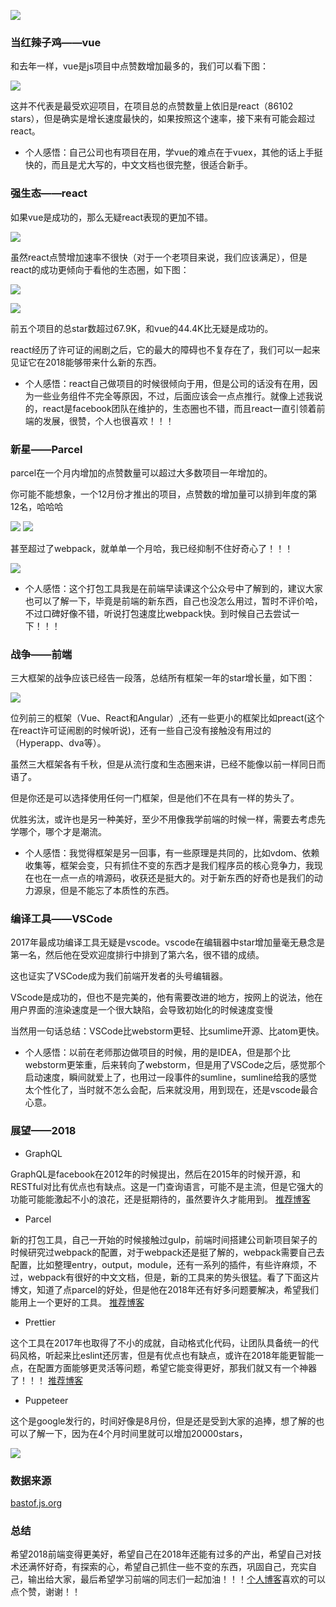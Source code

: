![](http://laihuamin.oss-cn-beijing.aliyuncs.com/frameTotal.png)

### 当红辣子鸡——vue

和去年一样，vue是js项目中点赞数增加最多的，我们可以看下图：

![](http://laihuamin.oss-cn-beijing.aliyuncs.com/vue-github.png)

这并不代表是最受欢迎项目，在项目总的点赞数量上依旧是react（86102 stars），但是确实是增长速度最快的，如果按照这个速率，接下来有可能会超过react。

- 个人感悟：自己公司也有项目在用，学vue的难点在于vuex，其他的话上手挺快的，而且是尤大写的，中文文档也很完整，很适合新手。

### 强生态——react

如果vue是成功的，那么无疑react表现的更加不错。

![](http://laihuamin.oss-cn-beijing.aliyuncs.com/react-github.png)

虽然react点赞增加速率不很快（对于一个老项目来说，我们应该满足），但是react的成功更倾向于看他的生态圈，如下图：

![](http://laihuamin.oss-cn-beijing.aliyuncs.com/react-other.png)

![](http://laihuamin.oss-cn-beijing.aliyuncs.com/vue-other.png)

前五个项目的总star数超过67.9K，和vue的44.4K比无疑是成功的。

react经历了许可证的闹剧之后，它的最大的障碍也不复存在了，我们可以一起来见证它在2018能够带来什么新的东西。


- 个人感悟：react自己做项目的时候很倾向于用，但是公司的话没有在用，因为一些业务组件不完全等原因，不过，后面应该会一点点推行。就像上述我说的，react是facebook团队在维护的，生态圈也不错，而且react一直引领着前端的发展，很赞，个人也很喜欢！！！

### 新星——Parcel

parcel在一个月内增加的点赞数量可以超过大多数项目一年增加的。

你可能不能想象，一个12月份才推出的项目，点赞数的增加量可以排到年度的第12名，哈哈哈

![](http://laihuamin.oss-cn-beijing.aliyuncs.com/parcel-author.png)
![](http://laihuamin.oss-cn-beijing.aliyuncs.com/parcel.png)

甚至超过了webpack，就单单一个月哈，我已经抑制不住好奇心了！！！

![](http://laihuamin.oss-cn-beijing.aliyuncs.com/pacel-webpack.png)


- 个人感悟：这个打包工具我是在前端早读课这个公众号中了解到的，建议大家也可以了解一下，毕竟是前端的新东西，自己也没怎么用过，暂时不评价哈，不过口碑好像不错，听说打包速度比webpack快。到时候自己去尝试一下！！！

### 战争——前端

三大框架的战争应该已经告一段落，总结所有框架一年的star增长量，如下图：

![](http://laihuamin.oss-cn-beijing.aliyuncs.com/allFrame.png)

位列前三的框架（Vue、React和Angular）,还有一些更小的框架比如preact(这个在react许可证闹剧的时候听说)，还有一些自己没有接触没有用过的（Hyperapp、dva等）。

虽然三大框架各有千秋，但是从流行度和生态圈来讲，已经不能像以前一样同日而语了。

但是你还是可以选择使用任何一门框架，但是他们不在具有一样的势头了。

优胜劣汰，或许也是另一种美好，至少不用像我学前端的时候一样，需要去考虑先学哪个，哪个才是潮流。

- 个人感悟：我觉得框架是另一回事，有一些原理是共同的，比如vdom、依赖收集等，框架会变，只有抓住不变的东西才是我们程序员的核心竞争力，我现在也在一点一点的啃源码，收获还是挺大的。对于新东西的好奇也是我们的动力源泉，但是不能忘了本质性的东西。

### 编译工具——VSCode

2017年最成功编译工具无疑是vscode。vscode在编辑器中star增加量毫无悬念是第一名，然后他在受欢迎度排行中排到了第六名，很不错的成绩。

这也证实了VSCode成为我们前端开发者的头号编辑器。

VScode是成功的，但也不是完美的，他有需要改进的地方，按网上的说法，他在用户界面的渲染速度是一个很大缺陷，会导致初始化的时候速度变慢

当然用一句话总结：VSCode比webstorm更轻、比sumlime开源、比atom更快。

- 个人感悟：以前在老师那边做项目的时候，用的是IDEA，但是那个比webstorm更笨重，后来转向了webstorm，但是用了VSCode之后，感觉那个启动速度，瞬间就爱上了，也用过一段事件的sumline，sumline给我的感觉太个性化了，当时就不怎么会配，后来就没用，用到现在，还是vscode最合心意。

### 展望——2018

- GraphQL

GraphQL是facebook在2012年的时候提出，然后在2015年的时候开源，和RESTful对比有优点也有缺点。这是一门查询语言，可能不是主流，但是它强大的功能可能能激起不小的浪花，还是挺期待的，虽然要许久才能用到。
[推荐博客](http://imweb.io/topic/58499c299be501ba17b10a9e)

- Parcel

新的打包工具，自己一开始的时候接触过gulp，前端时间搭建公司新项目架子的时候研究过webpack的配置，对于webpack还是挺了解的，webpack需要自己去配置，比如整理entry，output，module，还有一系列的插件，有些许麻烦，不过，webpack有很好的中文文档，但是，新的工具来的势头很猛。看了下面这片博文，知道了点parcel的好处，但是他在2018年还有好多问题要解决，希望我们能用上一个更好的工具。
[推荐博客](https://segmentfault.com/a/1190000012612891)

- Prettier

这个工具在2017年也取得了不小的成就，自动格式化代码，让团队具备统一的代码风格，听起来比eslint还厉害，但是有优点也有缺点，或许在2018年能更智能一点，在配置方面能够更灵活等问题，希望它能变得更好，那我们就又有一个神器了！！！
[推荐博客](http://react-china.org/t/prettier/11498)

- Puppeteer

这个是google发行的，时间好像是8月份，但是还是受到大家的追捧，想了解的也可以了解一下，因为在4个月时间里就可以增加20000stars，

![](http://laihuamin.oss-cn-beijing.aliyuncs.com/puppeteer.png)

### 数据来源
[bastof.js.org](https://risingstars.js.org/2017/en/#section-all)

### 总结

希望2018前端变得更美好，希望自己在2018年还能有过多的产出，希望自己对技术还满怀好奇，有探索的心，希望自己抓住一些不变的东西，巩固自己，充实自己，输出给大家，最后希望学习前端的同志们一起加油！！！[个人博客](https://github.com/laihuamin/JS-total)喜欢的可以点个赞，谢谢！！